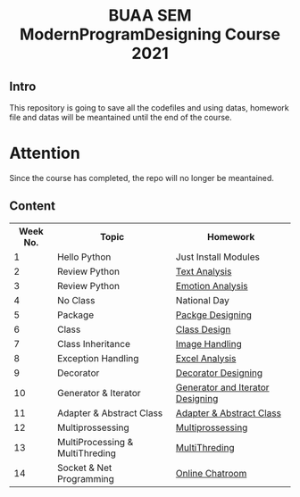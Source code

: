 # <center>BUAA SEM ModernProgramDesigning Course 2021</center>

## Intro

This repository is going to save all the codefiles and using datas, homework file and datas will be meantained until the end of the course.

# Attention

Since the course has completed, the repo will no longer be meantained.

## Content

<table>
	<tr>
        <th>Week No.</th>
        <th>Topic</th>
        <th>Homework</th>
    </tr>
    <tr>
        <td>1</td>
        <td>Hello Python</td>
        <td>Just Install Modules</td>
    </tr>
    <tr>
        <td>2</td>
        <td>Review Python</td>
        <td><a href='https://github.com/desline4709/ModernProgramDesigning/tree/main/week2'>Text Analysis</a></td>
    </tr>
    <tr>
        <td>3</td>
        <td>Review Python</td>
        <td><a href='https://github.com/desline4709/ModernProgramDesigning/tree/main/week3'>Emotion Analysis</a></td>
    </tr>
    <tr>
        <td>4</td>
        <td>No Class</td>
        <td>National Day</td>
    </tr>
    <tr>
        <td>5</td>
        <td>Package</td>
        <td><a href="https://github.com/desline4709/ModernProgramDesigning/tree/main/week5">Packge Designing</a></td>
    </tr>
    <tr>
    	<td>6</td>
        <td>Class</td>
        <td><a href="https://github.com/desline4709/ModernProgramDesigning/tree/main/week6">Class Design</a></td>
    </tr>
    <tr>
        <td>7</td>
        <td>Class Inheritance</td>
        <td><a href='https://github.com/desline4709/ModernProgramDesigning/tree/main/week7'>Image Handling</a></td>
    </tr>
    <tr>
        <td>8</td>
        <td>Exception Handling</td>
        <td><a href="https://github.com/desline4709/ModernProgramDesigning/tree/main/week8">Excel Analysis</a></td>
    </tr>
    <tr>
        <td>9</td>
        <td>Decorator</td>
        <td><a href="https://github.com/desline4709/ModernProgramDesigning/tree/main/week9">Decorator Designing</a></td>
    </tr>
    <tr>
    	<td>10</td>
        <td>Generator & Iterator</td>
        <td><a href="https://github.com/desline4709/ModernProgramDesigning/tree/main/week10">Generator and Iterator Designing</a></td>
    </tr>
    <tr>
    	<td>11</td>
        <td>Adapter & Abstract Class</td>
        <td><a href="https://github.com/desline4709/ModernProgramDesigning/tree/main/week11">Adapter & Abstract Class</a></td>
    </tr>
	<tr>
    	<td>12</td>
        <td>Multiprossessing</td>
        <td><a href="https://github.com/desline4709/ModernProgramDesigning/tree/main/week12">Multiprossessing</a></td>
    </tr>
    <tr>
        <td>13</td>
        <td>MultiProcessing & MultiThreding</td>
        <td><a href="https://github.com/desline4709/ModernProgramDesigning/tree/main/week13">MultiThreding</a></td>
    </tr>
    <tr>
    	<td>14</td>
        <td>Socket & Net Programming</td>
        <td><a href="https://github.com/desline4709/ModernProgramDesigning/tree/main/week14">Online Chatroom</a></td>
    </tr>

</table>
